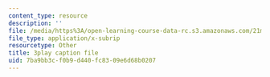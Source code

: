```yaml
---
content_type: resource
description: ''
file: /media/https%3A/open-learning-course-data-rc.s3.amazonaws.com/21m-355-musical-improvisation-spring-2013/7ba9bb3cf0b9d440fc8309e6d68b0207_Posv6O0845c.srt
file_type: application/x-subrip
resourcetype: Other
title: 3play caption file
uid: 7ba9bb3c-f0b9-d440-fc83-09e6d68b0207
---
```

